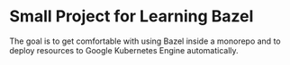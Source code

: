 # Small Project for Learning Bazel

The goal is to get comfortable with using Bazel inside a monorepo and to deploy resources to Google Kubernetes Engine automatically.
